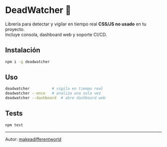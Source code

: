 # DeadWatcher 🚨

Librería para detectar y vigilar en tiempo real **CSS/JS no usado** en tu proyecto.  
Incluye consola, dashboard web y soporte CI/CD.

## Instalación
```bash
npm i -g deadwatcher
```

## Uso
```bash
deadwatcher          # vigila en tiempo real
deadwatcher --once   # analiza una sola vez
deadwatcher --dashboard  # abre dashboard web
```

## Tests
```bash
npm test
```

---
Autor: [makeadifferentworld](https://github.com/makeadifferentworld)
